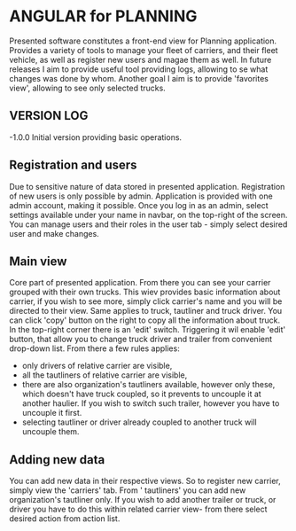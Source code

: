# ANGULAR for PLANNING

Presented software constitutes a front-end view for Planning application. Provides a variety of tools to manage your
fleet of carriers,
and their fleet vehicle, as well as register new users and magae them as well. In future releases I aim to provide
useful tool providing
logs, allowing to se what changes was done by whom. Another goal I aim is to provide 'favorites view', allowing to see
only selected trucks.

## VERSION LOG

-1.0.0 Initial version providing basic operations.

## Registration and users

Due to sensitive nature of data stored in presented application. Registration of new users is only possible by admin.
Application is provided with one admin account, making it possible. Once you log in as an admin, select settings
available
under your name in navbar, on the top-right of the screen. You can manage users and their roles in the user tab - simply
select desired user and make changes.

## Main view

Core part of presented application. From there you can see your carrier grouped with their own trucks. This wiev
provides basic information about carrier, if you wish to see more, simply click carrier's name and you will be directed
to their view.
Same applies to truck, tautliner and truck driver. You can click 'copy' button on the right to copy all the information
about truck.
In the top-right corner there is an 'edit' switch. Triggering it wil enable 'edit' button, that allow you to change
truck driver and trailer from convenient drop-down list. From there a few rules applies:

- only drivers of relative carrier are visible,
- all the tautliners of relative carrier are visible,
- there are also organization's tautliners available, however only these, which doesn't have truck coupled, so it
  prevents
  to uncouple it at another haulier. If you wish to switch such trailer, however you have to uncouple it first.
- selecting tautliner or driver already coupled to another truck will uncouple them.

## Adding new data

You can add new data in their respective views. So to register new carrier, simply view the 'carriers' tab. From '
tautliners' you can add new organization's tautliner only. If you wish to add another trailer or truck, or driver you have to do this within 
related carrier view- from there select desired action from action list.
